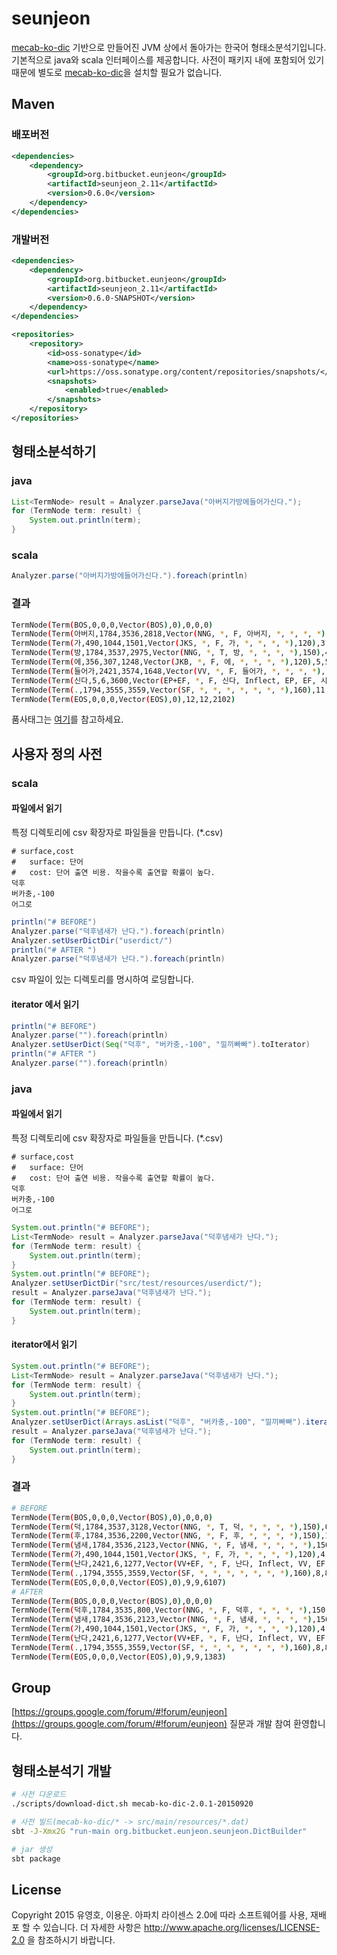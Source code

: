# seunjeon
[mecab-ko-dic](https://bitbucket.org/eunjeon/mecab-ko-dic) 기반으로 만들어진 JVM 상에서 돌아가는 한국어 형태소분석기입니다. 기본적으로 java와 scala 인터페이스를 제공합니다. 사전이 패키지 내에 포함되어 있기 때문에 별도로 [mecab-ko-dic](https://bitbucket.org/eunjeon/mecab-ko-dic)을 설치할 필요가 없습니다.

## Maven
### 배포버전
```xml
<dependencies>
    <dependency>
        <groupId>org.bitbucket.eunjeon</groupId>
        <artifactId>seunjeon_2.11</artifactId>
        <version>0.6.0</version>
    </dependency>
</dependencies>
```

### 개발버전
```xml
<dependencies>
    <dependency>
        <groupId>org.bitbucket.eunjeon</groupId>
        <artifactId>seunjeon_2.11</artifactId>
        <version>0.6.0-SNAPSHOT</version>
    </dependency>
</dependencies>

<repositories>
    <repository>
        <id>oss-sonatype</id>
        <name>oss-sonatype</name>
        <url>https://oss.sonatype.org/content/repositories/snapshots/</url>
        <snapshots>
            <enabled>true</enabled>
        </snapshots>
    </repository>
</repositories>
```

## 형태소분석하기
### java
```java
List<TermNode> result = Analyzer.parseJava("아버지가방에들어가신다.");
for (TermNode term: result) {
    System.out.println(term);
}

```
### scala
```scala
Analyzer.parse("아버지가방에들어가신다.").foreach(println)
```
### 결과
```bash
TermNode(Term(BOS,0,0,0,Vector(BOS),0),0,0,0)
TermNode(Term(아버지,1784,3536,2818,Vector(NNG, *, F, 아버지, *, *, *, *),150),0,2,-1135)
TermNode(Term(가,490,1044,1501,Vector(JKS, *, F, 가, *, *, *, *),120),3,3,-738)
TermNode(Term(방,1784,3537,2975,Vector(NNG, *, T, 방, *, *, *, *),150),4,4,660)
TermNode(Term(에,356,307,1248,Vector(JKB, *, F, 에, *, *, *, *),120),5,5,203)
TermNode(Term(들어가,2421,3574,1648,Vector(VV, *, F, 들어가, *, *, *, *),173),6,8,583)
TermNode(Term(신다,5,6,3600,Vector(EP+EF, *, F, 신다, Inflect, EP, EF, 시/EP/*+ᆫ다/EF/*),200),9,10,-1256)
TermNode(Term(.,1794,3555,3559,Vector(SF, *, *, *, *, *, *, *),160),11,11,325)
TermNode(Term(EOS,0,0,0,Vector(EOS),0),12,12,2102)
```
품사태그는 [여기](https://docs.google.com/spreadsheets/d/1-9blXKjtjeKZqsf4NzHeYJCrr49-nXeRF6D80udfcwY/edit#gid=589544265)를 참고하세요.

## 사용자 정의 사전
### scala
#### 파일에서 읽기
특정 디렉토리에 csv 확장자로 파일들을 만듭니다. (*.csv)
```text
# surface,cost
#   surface: 단어
#   cost: 단어 출연 비용. 작을수록 출연할 확률이 높다.
덕후
버카충,-100
어그로
```
```scala
println("# BEFORE")
Analyzer.parse("덕후냄새가 난다.").foreach(println)
Analyzer.setUserDictDir("userdict/")
println("# AFTER ")
Analyzer.parse("덕후냄새가 난다.").foreach(println)
```
csv 파일이 있는 디렉토리를 명시하여 로딩합니다.
#### iterator 에서 읽기
```scala
println("# BEFORE")
Analyzer.parse("").foreach(println)
Analyzer.setUserDict(Seq("덕후", "버카충,-100", "낄끼빠빠").toIterator)
println("# AFTER ")
Analyzer.parse("").foreach(println)
```

### java
#### 파일에서 읽기
특정 디렉토리에 csv 확장자로 파일들을 만듭니다. (*.csv)
```text
# surface,cost
#   surface: 단어
#   cost: 단어 출연 비용. 작을수록 출연할 확률이 높다.
덕후
버카충,-100
어그로
```
```java
System.out.println("# BEFORE");
List<TermNode> result = Analyzer.parseJava("덕후냄새가 난다.");
for (TermNode term: result) {
    System.out.println(term);
}
System.out.println("# BEFORE");
Analyzer.setUserDictDir("src/test/resources/userdict/");
result = Analyzer.parseJava("덕후냄새가 난다.");
for (TermNode term: result) {
    System.out.println(term);
}
```
#### iterator에서 읽기
```java
System.out.println("# BEFORE");
List<TermNode> result = Analyzer.parseJava("덕후냄새가 난다.");
for (TermNode term: result) {
    System.out.println(term);
}
System.out.println("# BEFORE");
Analyzer.setUserDict(Arrays.asList("덕후", "버카충,-100", "낄끼빠빠").iterator());
result = Analyzer.parseJava("덕후냄새가 난다.");
for (TermNode term: result) {
    System.out.println(term);
}
```

### 결과
```bash
# BEFORE
TermNode(Term(BOS,0,0,0,Vector(BOS),0),0,0,0)
TermNode(Term(덕,1784,3537,3128,Vector(NNG, *, T, 덕, *, *, *, *),150),0,0,-1135)
TermNode(Term(후,1784,3536,2200,Vector(NNG, *, F, 후, *, *, *, *),150),1,1,2189)
TermNode(Term(냄새,1784,3536,2123,Vector(NNG, *, F, 냄새, *, *, *, *),150),2,3,4585)
TermNode(Term(가,490,1044,1501,Vector(JKS, *, F, 가, *, *, *, *),120),4,4,4287)
TermNode(Term(난다,2421,6,1277,Vector(VV+EF, *, F, 난다, Inflect, VV, EF, 나/VV/*+ᆫ다/EF/*),2),6,7,5072)
TermNode(Term(.,1794,3555,3559,Vector(SF, *, *, *, *, *, *, *),160),8,8,4330)
TermNode(Term(EOS,0,0,0,Vector(EOS),0),9,9,6107)
# AFTER
TermNode(Term(BOS,0,0,0,Vector(BOS),0),0,0,0)
TermNode(Term(덕후,1784,3535,800,Vector(NNG, *, F, 덕후, *, *, *, *),150),0,1,-1135)
TermNode(Term(냄새,1784,3536,2123,Vector(NNG, *, F, 냄새, *, *, *, *),150),2,3,-139)
TermNode(Term(가,490,1044,1501,Vector(JKS, *, F, 가, *, *, *, *),120),4,4,-437)
TermNode(Term(난다,2421,6,1277,Vector(VV+EF, *, F, 난다, Inflect, VV, EF, 나/VV/*+ᆫ다/EF/*),2),6,7,348)
TermNode(Term(.,1794,3555,3559,Vector(SF, *, *, *, *, *, *, *),160),8,8,-394)
TermNode(Term(EOS,0,0,0,Vector(EOS),0),9,9,1383)

```


## Group
[https://groups.google.com/forum/#!forum/eunjeon](https://groups.google.com/forum/#!forum/eunjeon) 질문과 개발 참여 환영합니다.

## 형태소분석기 개발
```sh
# 사전 다운로드
./scripts/download-dict.sh mecab-ko-dic-2.0.1-20150920

# 사전 빌드(mecab-ko-dic/* -> src/main/resources/*.dat)
sbt -J-Xmx2G "run-main org.bitbucket.eunjeon.seunjeon.DictBuilder"

# jar 생성
sbt package
```

## License
Copyright 2015 유영호, 이용운. 아파치 라이센스 2.0에 따라 소프트웨어를 사용, 재배포 할 수 있습니다. 더 자세한 사항은 http://www.apache.org/licenses/LICENSE-2.0 을 참조하시기 바랍니다.
